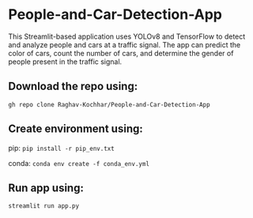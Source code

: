 # People-and-Car-Detection-App
This Streamlit-based application uses YOLOv8 and TensorFlow to detect and analyze people and cars at a traffic signal. The app can predict the color of cars, count the number of cars, and determine the gender of people present in the traffic signal.

## Download the repo using: 

`gh repo clone Raghav-Kochhar/People-and-Car-Detection-App`

## Create environment using:

pip: `pip install -r pip_env.txt`

conda: `conda env create -f conda_env.yml`

## Run app using: 

`streamlit run app.py`

